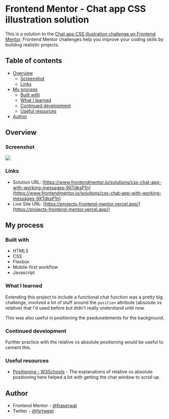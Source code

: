 # Frontend Mentor - Chat app CSS illustration solution

This is a solution to the [Chat app CSS illustration challenge on Frontend Mentor](https://www.frontendmentor.io/challenges/chat-app-css-illustration-O5auMkFqY). Frontend Mentor challenges help you improve your coding skills by building realistic projects.

## Table of contents

- [Overview](#overview)
  - [Screenshot](#screenshot)
  - [Links](#links)
- [My process](#my-process)
  - [Built with](#built-with)
  - [What I learned](#what-i-learned)
  - [Continued development](#continued-development)
  - [Useful resources](#useful-resources)
- [Author](#author)

## Overview

### Screenshot

![](/images/screenshot.png)

### Links

- Solution URL: [https://www.frontendmentor.io/solutions/css-chat-app-with-working-messages-9XTdksP1n](https://www.frontendmentor.io/solutions/css-chat-app-with-working-messages-9XTdksP1n)
- Live Site URL: [https://projects-frontend-mentor.vercel.app/](https://projects-frontend-mentor.vercel.app/)

## My process

### Built with

- HTML5
- CSS
- Flexbox
- Mobile-first workflow
- Javascript

### What I learned

Extending this project to include a functional chat function was a pretty big challenge, involved a lot of stuff around the `position` attribute (absolute vs relative) that I'd used before but didn't really understand until now.

This was also useful in positioning the pseduoelements for the background.

### Continued development

Further practice with the relative vs absolute positioning would be useful to cement this.

### Useful resources

- [Positioning - W3Schools](https://www.w3schools.com/css/css_positioning.asp) - The explanations of relative vs absolute positioning here helped a lot with getting the chat window to scroll up.

## Author

- Frontend Mentor - [@fraserwat](https://www.frontendmentor.io/profile/fraserwat)
- Twitter - [@fsrtweet](https://www.twitter.com/fsrtweet)
